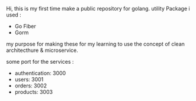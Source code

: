 Hi, this is my first time make a public repository for golang.
utility Package i used :
- Go Fiber
- Gorm

my purpose for making these for my learning to use the concept of clean architecthure & microservice.

some port for the services :
- authentication: 3000
- users: 3001
- orders: 3002
- products: 3003